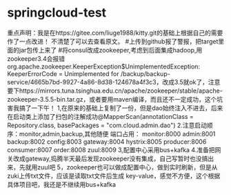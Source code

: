 # springcloud-test
重点声明：我是在https://gitee.com/liuge1988/kitty.git的基础上根据自己的需要作了一点改进！ 不清楚了可以去查看原文。 
#上传到github报了警报，把target里面的jar包传上来了 #将consul改成zookeeper,考虑到后面集成hadoop,用zookeeper3.4会报错org.apache.zookeeper.KeeperException$UnimplementedException: KeeperErrorCode = Unimplemented for /backup/backup-service/4665b7bd-9927-4a86-8d38-124678a4f3c3，改成3.5就ok了，注意要下https://mirrors.tuna.tsinghua.edu.cn/apache/zookeeper/stable/apache-zookeeper-3.5.5-bin.tar.gz，或者要用maven编译，而且还不一定成功，这个坑害我搞了一下午！
1,在原来的基础上复制了一份，但是dao始终注入不进去，后来在启动类上添加了扫包的注解成功@MapperScan(annotationClass = Repository.class, basePackages = "com.cloud.admin.dao")
2.注意启动顺序：monitor,admin,backup,其他随便
端口占用：
monitor:8000
admin:8001
backup:8002
config:8003
gateway:8004
hystrix:8005
producer:8006
consumer:8007
order:8008
zuul:8009
3,配置中心采用bus+kafka
4.准备把网关改成gateway,捣腾半天最后发现zookeeper没有集成，自己写暂时也没搞出来，先就用zuul吧
5，zookeeper也可以做成配置中心，做到实时刷新，但是从zuki上传txt文件，应该是读取txt文件后生成
key-value，感觉不方便，这个根据具体项目吧，我还是不继续用bus+kafka


